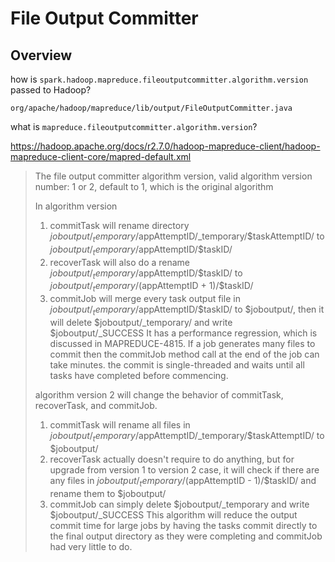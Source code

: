 # File Output Committer

## Overview
how is `spark.hadoop.mapreduce.fileoutputcommitter.algorithm.version` passed to Hadoop?

`org/apache/hadoop/mapreduce/lib/output/FileOutputCommitter.java`


what is `mapreduce.fileoutputcommitter.algorithm.version`?

https://hadoop.apache.org/docs/r2.7.0/hadoop-mapreduce-client/hadoop-mapreduce-client-core/mapred-default.xml

> The file output committer algorithm version, valid algorithm version number: 1 or 2, default to 1, which is the original algorithm 
>
> In algorithm version 
> 1. commitTask will rename directory $joboutput/_temporary/$appAttemptID/_temporary/$taskAttemptID/ to $joboutput/_temporary/$appAttemptID/$taskID/ 
> 2. recoverTask will also do a rename $joboutput/_temporary/$appAttemptID/$taskID/ to $joboutput/_temporary/($appAttemptID + 1)/$taskID/ 
> 3. commitJob will merge every task output file in $joboutput/_temporary/$appAttemptID/$taskID/ to $joboutput/, then it will delete $joboutput/_temporary/ and write $joboutput/_SUCCESS 
It has a performance regression, which is discussed in MAPREDUCE-4815. If a job generates many files to commit then the commitJob method call at the end of the job can take minutes. the commit is single-threaded and waits until all tasks have completed before commencing. 
>
> algorithm version 2 will change the behavior of commitTask, recoverTask, and commitJob. 
> 1. commitTask will rename all files in $joboutput/_temporary/$appAttemptID/_temporary/$taskAttemptID/ to $joboutput/ 
> 2. recoverTask actually doesn't require to do anything, but for upgrade from version 1 to version 2 case, it will check if there are any files in $joboutput/_temporary/($appAttemptID - 1)/$taskID/ and rename them to $joboutput/ 
> 3. commitJob can simply delete $joboutput/_temporary and write $joboutput/_SUCCESS 
This algorithm will reduce the output commit time for large jobs by having the tasks commit directly to the final output directory as they were completing and commitJob had very little to do.
